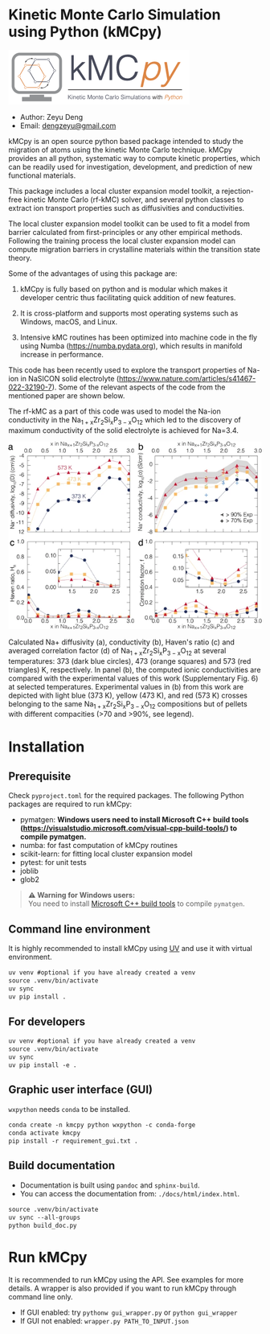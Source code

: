 # Kinetic Monte Carlo Simulation using Python (kMCpy)
![image](docs/source/_static/kmcpy_logo.png)
- Author: Zeyu Deng
- Email: dengzeyu@gmail.com

kMCpy is an open source python based package intended to study the migration of atoms using the kinetic Monte Carlo technique. kMCpy provides an all python, systematic way to compute kinetic properties, which can be readily used for investigation, development, and prediction of new functional materials. 

This package includes a local cluster expansion model toolkit, a rejection-free kinetic Monte Carlo (rf-kMC) solver, and several python classes to extract ion transport properties such as diffusivities and conductivities. 

The local cluster expansion model toolkit can be used to fit a model from barrier calculated from first-principles or any other empirical methods. Following the training process the local cluster expansion model can compute migration barriers in crystalline materials within the transition state theory.

Some of the advantages of using this package are:

1. kMCpy is fully based on python and is modular which makes it developer centric thus facilitating quick addition of new features.

2. It is cross-platform and supports most operating systems such as Windows, macOS, and Linux.

3. Intensive kMC routines has been optimized into machine code in the fly using Numba (https://numba.pydata.org), which results in manifold increase in performance. 


This code has been recently used to explore the transport properties of Na-ion in NaSICON solid electrolyte (https://www.nature.com/articles/s41467-022-32190-7).
Some of the relevant aspects of the code from the mentioned paper are shown below. 

The rf-kMC as a part of this code was used to model the Na-ion conductivity in the $\mathrm{Na_{1+x}Zr_{2}Si_{x}P_{3-x}O_{12}}$ which led to the discovery of maximum conductivity of the solid electrolyte is achieved for Na=3.4.

![image](docs/source/_static/computed_conductivity.png)

   Calculated Na+ diffusivity (a), conductivity (b), Haven's ratio (c) and averaged correlation factor (d) of $\mathrm{Na_{1+x}Zr_{2}Si_{x}P_{3-x}O_{12}}$ at several temperatures: 373 (dark blue circles), 473 (orange squares) and 573 (red triangles) K, respectively. In panel (b), the computed ionic conductivities are compared with the experimental values of this work (Supplementary Fig. 6) at selected temperatures. Experimental values in (b) from this work are depicted with light blue (373 K), yellow (473 K), and red (573 K) crosses belonging to the same $\mathrm{Na_{1+x}Zr_{2}Si_{x}P_{3-x}O_{12}}$ compositions but of pellets with different compacities (>70 and >90%, see legend).

# Installation
## Prerequisite
Check `pyproject.toml` for the required packages. The following Python packages are required to run kMCpy:
- pymatgen: **Windows users need to install Microsoft C++ build tools (https://visualstudio.microsoft.com/visual-cpp-build-tools/) to compile pymatgen.**
- numba: for fast computation of kMCpy routines
- scikit-learn: for fitting local cluster expansion model
- pytest: for unit tests
- joblib
- glob2

> **⚠️ Warning for Windows users:**  
> You need to install [Microsoft C++ build tools](https://visualstudio.microsoft.com/visual-cpp-build-tools/) to compile `pymatgen`.

## Command line environment
It is highly recommended to install kMCpy using [UV](https://docs.astral.sh/uv/getting-started/installation/) and use it with virtual environment.

```shell
uv venv #optional if you have already created a venv
source .venv/bin/activate
uv sync
uv pip install .
```

## For developers 
```shell
uv venv #optional if you have already created a venv
source .venv/bin/activate
uv sync
uv pip install -e .
```

## Graphic user interface (GUI)
`wxpython` needs `conda` to be installed.
```shell
conda create -n kmcpy python wxpython -c conda-forge
conda activate kmcpy
pip install -r requirement_gui.txt .
```

## Build documentation
- Documentation is built using `pandoc` and `sphinx-build`.
- You can access the documentation from: `./docs/html/index.html`.
```shell
source .venv/bin/activate
uv sync --all-groups
python build_doc.py
```

# Run kMCpy
It is recommended to run kMCpy using the API. See examples for more details. A wrapper is also provided if you want to run kMCpy through command line only. 

- If GUI enabled: try `pythonw gui_wrapper.py` or `python gui_wrapper`
- If GUI not enabled: `wrapper.py PATH_TO_INPUT.json`
